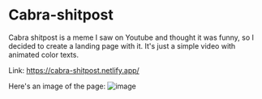 # Cabra-shitpost
Cabra shitpost is a meme I saw on Youtube and thought it was funny, so I decided to create a landing page with it. It's just a simple video with animated color texts.

Link: https://cabra-shitpost.netlify.app/  

Here's an image of the page:
![image](https://user-images.githubusercontent.com/111786794/189494826-67466bef-8dc6-4cec-ac2c-690926952ca6.png)
